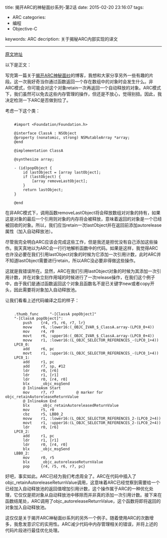 title: 揭开ARC的神秘面纱系列-第2话
date: 2015-02-20 23:16:07
tags: 
- ARC
categories: 
- 编程
- Objective-C

keywords: ARC
decription: 关于揭秘ARC内部实现的译文

---

[原文地址](http://www.galloway.me.uk/2012/01/a-look-under-arcs-hood-episode-2/)

以下是正文：

写完第一篇关于[揭开ARC神秘面纱](http://icebergcwp.com/2015/02/05/%E6%8F%AD%E5%BC%80ARC%E7%9A%84%E7%A5%9E%E7%A7%98%E9%9D%A2%E7%BA%B1%E7%B3%BB%E5%88%97-%E7%AC%AC1%E8%AF%9D/)的博客，我想和大家分享另外一些有趣的片段。这一次我好奇当你通过函数返回一个存在数组中的对象时会发生什么。非ARC模式，你可能会对这个对象retain一次再返回一个自动释放的对象。ARC模式下，我们虽然可以免去这些内存管理的操作，但还是不放心，觉得别扭。因此，我决定检测一下ARC是否做到位了。

<!-- more -->

考虑一下这个类：

``` objc

	#import <Foundation/Foundation.h>
	
	@interface ClassA : NSObject
	@property (nonatomic, strong) NSMutableArray *array;
	@end
	
	@implementation ClassA
	
	@synthesize array;
	
	- (id)popObject {
	    id lastObject = [array lastObject];
	    if (lastObject) {
	        [array removeLastObject];
	    }
	    return lastObject;
	}
	
	@end

```

在非ARC模式下，调用函数removeLastObject将会释放数组对对象的持有，如果这是对象的最后一个引用则对象的内存将会被释放，意味着返回的对象是一个已经被回收的对象。所以，我们应当retain一次lastObject并在返回前添加autorelease属性（加入自动释放池）。

尽管我完全明白ARC应该会完成这些工作，但是我还是担忧没有自己添加这些操作。我天真地以为ARC会一行行地解析函数中的代码。如果是这样，我觉得ARC也许没必要在我们引用lastObject对象的时候为它添加一次引用计数，此时ARC并不知道lastObject需要进行retain，所以ARC没必要非得做这些操作。

这就是我错误所在。显然，ARC在我们引用lastObject对象的时候为其添加一次引用计数，并在对象立刻作用域的时候进行了一次release操作，在我们这个例子中，由于我们是通过函数返回这个对象且函数名不是已关键字new或者copy开头，因此需要将对象加入自动释放池。

让我们看看上述代码编译之后的样子：

``` arm

	.thumb_func     "-[ClassA popObject]"
	"-[ClassA popObject]":
	    push    {r4, r5, r6, r7, lr}
	    movw    r6, :lower16:(_OBJC_IVAR_$_ClassA.array-(LPC0_0+4))
	    mov     r4, r0
	    movt    r6, :upper16:(_OBJC_IVAR_$_ClassA.array-(LPC0_0+4))
	    movw    r1, :lower16:(L_OBJC_SELECTOR_REFERENCES_-(LPC0_1+4))
	LPC0_0:
	    add     r6, pc
	    movt    r1, :upper16:(L_OBJC_SELECTOR_REFERENCES_-(LPC0_1+4))
	LPC0_1:
	    add     r1, pc
	    add     r7, sp, #12
	    ldr     r0, [r6]
	    ldr     r1, [r1]
	    ldr     r0, [r4, r0]
	    blx     _objc_msgSend
	    @ InlineAsm Start
	    mov     r7, r7          @ marker for objc_retainAutoreleaseReturnValue
	    @ InlineAsm End
	    blx     _objc_retainAutoreleasedReturnValue
	    mov     r5, r0
	    cbz     r5, LBB0_2
	    movw    r1, :lower16:(L_OBJC_SELECTOR_REFERENCES_2-(LPC0_2+4))
	    movt    r1, :upper16:(L_OBJC_SELECTOR_REFERENCES_2-(LPC0_2+4))
	    ldr     r0, [r6]
	LPC0_2:
	    add     r1, pc
	    ldr     r1, [r1]
	    ldr     r0, [r4, r0]
	    blx     _objc_msgSend
	LBB0_2:
	    mov     r0, r5
	    blx     _objc_autoreleaseReturnValue
	    pop     {r4, r5, r6, r7, pc}

```

好吧，事实如此。ARC已经为我们考虑周全了。ARC在代码中插入了objc_retainAutoreleaseReturnValue调用，这意味着ARC已经觉察到需要给一个已经加入自动释放池的返回值增加引用计数，这个操作属于ARC的一种优化处理，它仅仅是把对象从自动释放池中移除而并非真的添加一次引用计数。接下来在函数结尾处，ARC调用了objc_autoreleaseReturnValue，这个函数将即将返回的对象加入自动释放池。

这仅仅是关于揭开ARC神秘面纱系列的另外一个例子。随着使用ARC的次数增多，我愈发意识它的实用性。ARC减少代码中内存管理相关的错误，并将上述的代码片段进行最佳优化处理。






